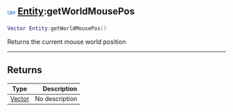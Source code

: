 ## ![server](../../.gitbook/assets/server.png) [Entity](./readme/entity.md):getWorldMousePos

```lua
Vector Entity:getWorldMousePos()
```

Returns the current mouse world position

------
## Returns

| Type   | Description |
| ------ | ----------: |
| [Vector](./readme/vector.md) | No description |

